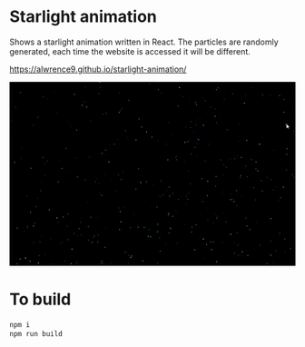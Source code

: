 # Starlight animation
Shows a starlight animation written in React. The particles are randomly generated, each time the website is accessed it will be different.
 
https://alwrence9.github.io/starlight-animation/

![](https://github.com/alwrence9/starlight-animation/blob/main/videos/demo.gif)

# To build
```
npm i
npm run build
```
